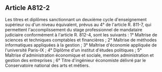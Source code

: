 Article A812-2
----
Les titres et diplômes sanctionnant un deuxième cycle d'enseignement supérieur
ou d'un niveau équivalent, prévus au 4° de l'article R. 811-7, qui permettent
l'accomplissement du stage professionnel de mandataire judiciaire conformément à
l'article R. 812-4, sont les suivants : 1° Maîtrise de sciences et techniques
comptables et financières ; 2° Maîtrise de méthodes informatiques appliquées à
la gestion ; 3° Maîtrise d'économie appliquée de l'université Paris-IX ; 4°
Diplôme d'un institut d'études politiques ; 5° Maîtrise d'administration
économique et sociale, mention administration et gestion des entreprises ; 6°
Titre d'ingénieur économiste délivré par le Conservatoire national des arts et
métiers.
